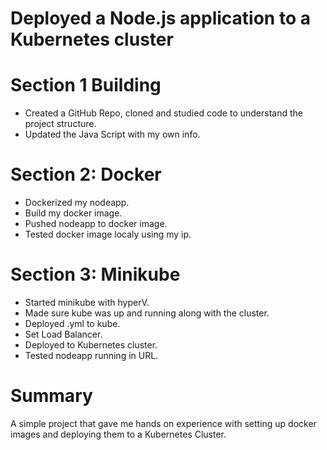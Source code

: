 # Deployed a Node.js application to a Kubernetes cluster

# Section 1 Building 

- Created a GitHub Repo, cloned and studied code to understand the project structure.
- Updated the Java Script with my own info.

# Section 2: Docker

- Dockerized my nodeapp.
- Build my docker image.
- Pushed nodeapp to docker image.
- Tested docker image localy using my ip.


# Section 3: Minikube

- Started minikube with hyperV.
- Made sure kube was up and running along with the cluster.
- Deployed .yml to kube.
- Set Load Balancer.
- Deployed to Kubernetes cluster.
- Tested nodeapp running in URL.


# Summary
A simple project that gave me hands on experience with setting up docker images and deploying them to a Kubernetes Cluster.
